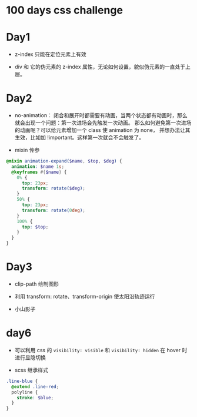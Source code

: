# 100 days css challenge

# Day1

* z-index 只能在定位元素上有效

* div 和 它的伪元素的 z-index 属性，无论如何设置，貌似伪元素的一直处于上层。

# Day2

* no-animation： 闭合和展开时都需要有动画，当两个状态都有动画时，那么就会出现一个问题：第一次进场会先触发一次动画。
那么如何避免第一次进场的动画呢？可以给元素增加一个 class 使 animation 为 none， 并想办法让其生效，比如加 !important。这样第一次就会不会触发了。

* mixin 传参

```scss
@mixin animation-expand($name, $top, $deg) {
  animation: $name 1s;
  @keyframes #{$name} {
    0% {
      top: 23px;
      transform: rotate($deg);
    }
    50% {
      top: 23px;
      transform: rotate(0deg);
    }
    100% {
      top: $top;
    }
  }
}
```

# Day3

* clip-path 绘制图形

* 利用 transform: rotate、transform-origin 使太阳沿轨迹运行

* 小山影子

# day6

* 可以利用 css 的 `visibility: visible` 和 `visibility: hidden` 在 hover 时进行显隐切换

* scss 继承样式
```scss
.line-blue {
  @extend .line-red;
  polyline {
    stroke: $blue;
  }
}
```